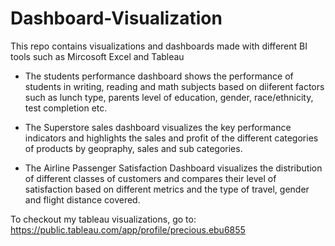 # Dashboard-Visualization
This repo contains visualizations and dashboards made with different BI tools such as Mircosoft Excel and Tableau
- The students performance dashboard shows the performance of students in writing, reading and math subjects based on diiferent factors such as lunch type, parents level of education, gender, race/ethnicity, test completion etc.

- The Superstore sales dashboard visualizes the key performance indicators and highlights the sales and profit of the different categories of products by geopraphy, sales and sub categories.

- The Airline Passenger Satisfaction Dashboard visualizes the distribution of different classes of customers and compares their level of satisfaction based on different metrics and the type of travel, gender and flight distance covered.

To checkout my tableau visualizations, go to: https://public.tableau.com/app/profile/precious.ebu6855

